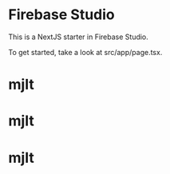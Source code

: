 # Firebase Studio

This is a NextJS starter in Firebase Studio.

To get started, take a look at src/app/page.tsx.
# mjlt
# mjlt
# mjlt
